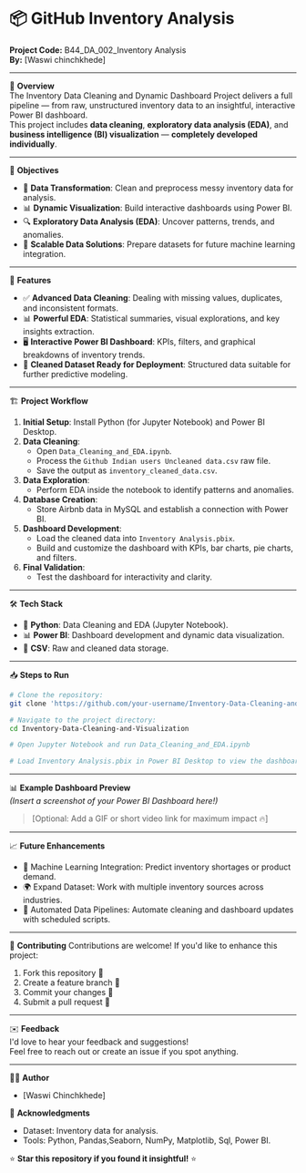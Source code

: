 # 📦 GitHub Inventory Analysis 
**Project Code:** B44_DA_002_Inventory Analysis  
**By:** [Waswi chinchkhede]

---

🚀 **Overview**  
The Inventory Data Cleaning and Dynamic Dashboard Project delivers a full pipeline — from raw, unstructured inventory data to an insightful, interactive Power BI dashboard.  
This project includes **data cleaning**, **exploratory data analysis (EDA)**, and **business intelligence (BI) visualization** — **completely developed individually**.

---

🎯 **Objectives**
- 📡 **Data Transformation**: Clean and preprocess messy inventory data for analysis.
- 📊 **Dynamic Visualization**: Build interactive dashboards using Power BI.
- 🔍 **Exploratory Data Analysis (EDA)**: Uncover patterns, trends, and anomalies.
- 🚀 **Scalable Data Solutions**: Prepare datasets for future machine learning integration.

---

📌 **Features**
- ✅ **Advanced Data Cleaning**: Dealing with missing values, duplicates, and inconsistent formats.
- 📊 **Powerful EDA**: Statistical summaries, visual explorations, and key insights extraction.
- 🖥️ **Interactive Power BI Dashboard**: KPIs, filters, and graphical breakdowns of inventory trends.
- 🚀 **Cleaned Dataset Ready for Deployment**: Structured data suitable for further predictive modeling.

---

🏗️ **Project Workflow**
1. **Initial Setup**: Install Python (for Jupyter Notebook) and Power BI Desktop.
2. **Data Cleaning**:  
   - Open `Data_Cleaning_and_EDA.ipynb`.
   - Process the `Github Indian users Uncleaned data.csv` raw file.
   - Save the output as `inventory_cleaned_data.csv`.
3. **Data Exploration**:  
   - Perform EDA inside the notebook to identify patterns and anomalies.
4. **Database Creation**:
   - Store Airbnb data in MySQL and establish a connection with Power BI.
5. **Dashboard Development**:  
   - Load the cleaned data into `Inventory Analysis.pbix`.
   - Build and customize the dashboard with KPIs, bar charts, pie charts, and filters.
6. **Final Validation**:  
   - Test the dashboard for interactivity and clarity.

---

🛠️ **Tech Stack**
- 🐍 **Python**: Data Cleaning and EDA (Jupyter Notebook).
- 📊 **Power BI**: Dashboard development and dynamic data visualization.
- 📄 **CSV**: Raw and cleaned data storage.

---

📥 **Steps to Run**
```bash
# Clone the repository:
git clone 'https://github.com/your-username/Inventory-Data-Cleaning-and-Visualization'

# Navigate to the project directory:
cd Inventory-Data-Cleaning-and-Visualization

# Open Jupyter Notebook and run Data_Cleaning_and_EDA.ipynb

# Load Inventory Analysis.pbix in Power BI Desktop to view the dashboard
```

---

📊 **Example Dashboard Preview**  
*(Insert a screenshot of your Power BI Dashboard here!)*  
> [Optional: Add a GIF or short video link for maximum impact 🔥]

---

📈 **Future Enhancements**
- 🚀 Machine Learning Integration: Predict inventory shortages or product demand.
- 🌍 Expand Dataset: Work with multiple inventory sources across industries.
- 🔄 Automated Data Pipelines: Automate cleaning and dashboard updates with scheduled scripts.

---

📢 **Contributing**
Contributions are welcome! If you'd like to enhance this project:
1. Fork this repository 📌
2. Create a feature branch 🚀
3. Commit your changes 📝
4. Submit a pull request 🔄

---

✉️ **Feedback**  
I'd love to hear your feedback and suggestions!  
Feel free to reach out or create an issue if you spot anything.

---

👨‍💻 **Author**
- [Waswi Chinchkhede]

🤝 **Acknowledgments**
- Dataset: Inventory data for analysis.
- Tools: Python, Pandas,Seaborn, NumPy, Matplotlib, Sql,  Power BI.

⭐ **Star this repository if you found it insightful!** ⭐
